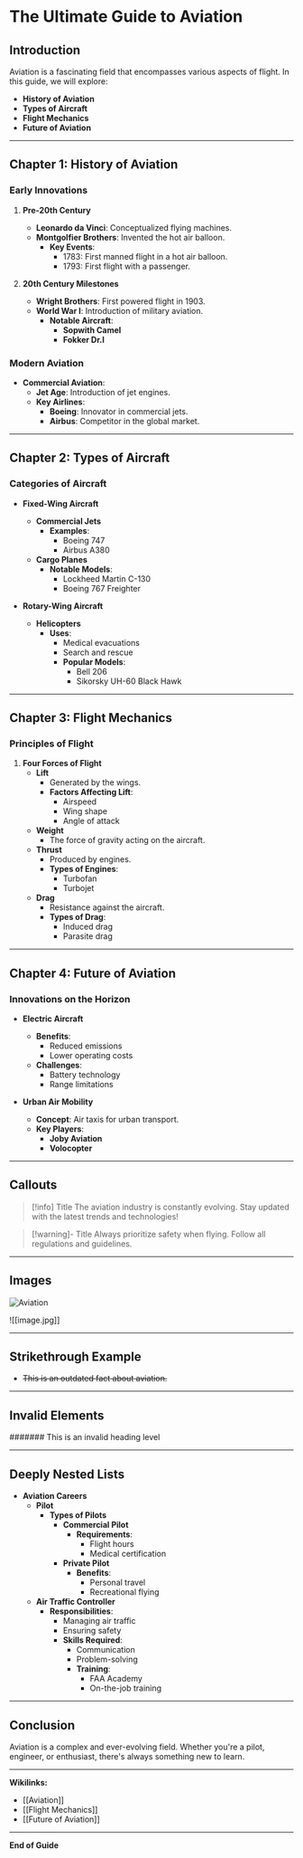 # The Ultimate Guide to Aviation

## Introduction

Aviation is a fascinating field that encompasses various aspects of flight. In this guide, we will explore:

- **History of Aviation**
- **Types of Aircraft**
- **Flight Mechanics**
- **Future of Aviation**

---

## Chapter 1: History of Aviation

### Early Innovations

1. **Pre-20th Century**
   - **Leonardo da Vinci**: Conceptualized flying machines.
   - **Montgolfier Brothers**: Invented the hot air balloon.
     - **Key Events**:
       - 1783: First manned flight in a hot air balloon.
       - 1793: First flight with a passenger.

2. **20th Century Milestones**
   - **Wright Brothers**: First powered flight in 1903.
   - **World War I**: Introduction of military aviation.
     - **Notable Aircraft**:
       - **Sopwith Camel**
       - **Fokker Dr.I**

### Modern Aviation

- **Commercial Aviation**:
  - **Jet Age**: Introduction of jet engines.
  - **Key Airlines**:
    - **Boeing**: Innovator in commercial jets.
    - **Airbus**: Competitor in the global market.

---

## Chapter 2: Types of Aircraft

### Categories of Aircraft

- **Fixed-Wing Aircraft**
  - **Commercial Jets**
    - **Examples**:
      - Boeing 747
      - Airbus A380
  - **Cargo Planes**
    - **Notable Models**:
      - Lockheed Martin C-130
      - Boeing 767 Freighter

- **Rotary-Wing Aircraft**
  - **Helicopters**
    - **Uses**:
      - Medical evacuations
      - Search and rescue
      - **Popular Models**:
        - Bell 206
        - Sikorsky UH-60 Black Hawk

---

## Chapter 3: Flight Mechanics

### Principles of Flight

1. **Four Forces of Flight**
   - **Lift**
     - Generated by the wings.
     - **Factors Affecting Lift**:
       - Airspeed
       - Wing shape
       - Angle of attack
   - **Weight**
     - The force of gravity acting on the aircraft.
   - **Thrust**
     - Produced by engines.
     - **Types of Engines**:
       - Turbofan
       - Turbojet
   - **Drag**
     - Resistance against the aircraft.
     - **Types of Drag**:
       - Induced drag
       - Parasite drag

---

## Chapter 4: Future of Aviation

### Innovations on the Horizon

- **Electric Aircraft**
  - **Benefits**:
    - Reduced emissions
    - Lower operating costs
  - **Challenges**:
    - Battery technology
    - Range limitations

- **Urban Air Mobility**
  - **Concept**: Air taxis for urban transport.
  - **Key Players**:
    - **Joby Aviation**
    - **Volocopter**

---

## Callouts

> [!info] Title
> The aviation industry is constantly evolving. Stay updated with the latest trends and technologies!

> [!warning]- Title
> Always prioritize safety when flying. Follow all regulations and guidelines.

---

## Images

![Aviation](https://example.com/aviation.jpg)

![[image.jpg]]

---

## Strikethrough Example

- ~~This is an outdated fact about aviation.~~

---

## Invalid Elements

####### This is an invalid heading level

---

## Deeply Nested Lists

- **Aviation Careers**
  - **Pilot**
    - **Types of Pilots**
      - **Commercial Pilot**
        - **Requirements**:
          - Flight hours
          - Medical certification
      - **Private Pilot**
        - **Benefits**:
          - Personal travel
          - Recreational flying
  - **Air Traffic Controller**
    - **Responsibilities**:
      - Managing air traffic
      - Ensuring safety
      - **Skills Required**:
        - Communication
        - Problem-solving
        - **Training**:
          - FAA Academy
          - On-the-job training

---

## Conclusion

Aviation is a complex and ever-evolving field. Whether you're a pilot, engineer, or enthusiast, there's always something new to learn.

---

**Wikilinks:**
- [[Aviation]]
- [[Flight Mechanics]]
- [[Future of Aviation]]

---

**End of Guide**
